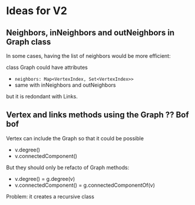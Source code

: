 # Ideas for V2

## Neighbors, inNeighbors and outNeighbors in Graph class

In some cases, having the list of neighbors would be more efficient:

class Graph could have attributes
- `neighbors: Map<VertexIndex, Set<VertexIndex>>`
- same with inNeighbors and outNeighbors

but it is redondant with Links.

## Vertex and links methods using the Graph ?? Bof bof

Vertex can include the Graph so that it could be possible 
- v.degree() 
- v.connectedComponent()

But they should only be refacto of Graph methods:
- v.degree() = g.degree(v)
- v.connectedComponent() = g.connectedComponentOf(v)

Problem: it creates a recursive class